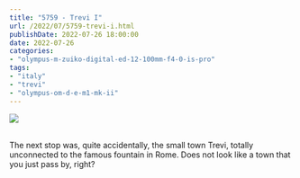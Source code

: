 ```yaml
---
title: "5759 - Trevi I"
url: /2022/07/5759-trevi-i.html
publishDate: 2022-07-26 18:00:00
date: 2022-07-26
categories:
- "olympus-m-zuiko-digital-ed-12-100mm-f4-0-is-pro"
tags:
- "italy"
- "trevi"
- "olympus-om-d-e-m1-mk-ii"
---
```

<div class="container">
<div class="center"><a target="_blank" href="https://d25zfm9zpd7gm5.cloudfront.net/1200x1200/2019/20190906_112803-Pano_lr.jpg"><img class="webfeedsFeaturedVisual" src="https://d25zfm9zpd7gm5.cloudfront.net/0600x0600/2019/20190906_112803-Pano_lr.jpg" /></a></div>
</div>
<br />

The next stop was, quite accidentally, the small town Trevi,
totally unconnected to the famous fountain in Rome. Does not
look like a town that you just pass by, right?
